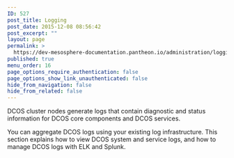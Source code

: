 ```yaml
---
ID: 527
post_title: Logging
post_date: 2015-12-08 08:56:42
post_excerpt: ""
layout: page
permalink: >
  https://dev-mesosphere-documentation.pantheon.io/administration/logging/
published: true
menu_order: 16
page_options_require_authentication: false
page_options_show_link_unauthenticated: false
hide_from_navigation: false
hide_from_related: false
---
```

DCOS cluster nodes generate logs that contain diagnostic and status information for DCOS core components and DCOS services.

You can aggregate DCOS logs using your existing log infrastructure. This section explains how to view DCOS system and service logs, and how to manage DCOS logs with ELK and Splunk.